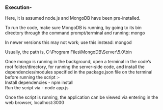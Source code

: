 ### Execution-
Here, it is assumed node.js and MongoDB have been pre-installed.

To run the code, make sure MongoDB is running, by going to its bin directory through the command prompt/terminal and running:   mongo

In newer versions this may not work; use this instead:   mongod

Usually, the path is, C:\Program Files\MongoDB\Server\5.0\bin

Once mongo is running in the background, open a terminal in the code’s root folder/directory, for running the server-side code, and install the dependencies/modules specified in the package.json file on the terminal before running the script :-  
Install dependencies -   npm install  
Run the script via -   node app.js  

Once the script is running, the application can be viewed via entering in the web browser,   localhost:3000
